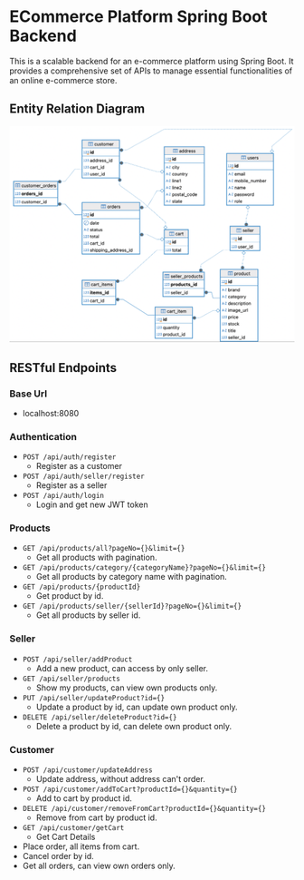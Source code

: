 # ECommerce Platform Spring Boot Backend

This is a scalable backend for an e-commerce platform using Spring Boot. It provides a comprehensive set of APIs to
manage essential functionalities of an online e-commerce store.

## Entity Relation Diagram

<img src="/src/main/resources/static/img/e-commerce-diagram-v5.png" alt="diagram">

## RESTful Endpoints

### Base Url

- localhost:8080

### Authentication

- `POST /api/auth/register`
    - Register as a customer
- `POST /api/auth/seller/register`
    - Register as a seller
- `POST /api/auth/login`
    - Login and get new JWT token

### Products

- `GET /api/products/all?pageNo={}&limit={}`
    - Get all products with pagination.
- `GET /api/products/category/{categoryName}?pageNo={}&limit={}`
    - Get all products by category name with pagination.
- `GET /api/products/{productId}`
    - Get product by id.
- `GET /api/products/seller/{sellerId}?pageNo={}&limit={}`
  - Get all products by seller id.

### Seller

- `POST /api/seller/addProduct`
    - Add a new product, can access by only seller.
- `GET /api/seller/products`
  - Show my products, can view own products only.
- `PUT /api/seller/updateProduct?id={}`
  - Update a product by id, can update own product only.
- `DELETE /api/seller/deleteProduct?id={}`
  - Delete a product by id, can delete own product only.

### Customer

- `POST /api/customer/updateAddress`
  - Update address, without address can't order.
- `POST /api/customer/addToCart?productId={}&quantity={}`
  - Add to cart by product id.
- `DELETE /api/customer/removeFromCart?productId={}&quantity={}`
  - Remove from cart by product id.
- `GET /api/customer/getCart`
  - Get Cart Details
- Place order, all items from cart.
- Cancel order by id.
- Get all orders, can view own orders only.